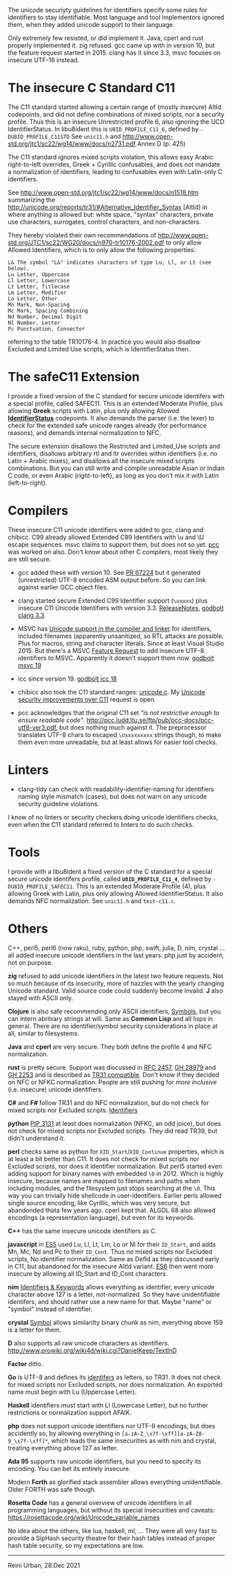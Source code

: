 The unicode securiyty guidelines for identifiers specify some rules
for identifiers to stay identifiable. Most language and tool
implementors ignored them, when they added unicode support to their language.

Only extremely few resisted, or did implement it. Java, cperl and rust
properly implemented it.  zig refused.  gcc came up with in version
10, but the feature request started in 2015. clang has it since 3.3,
msvc focuses on insecure UTF-16 instead.

# The insecure C Standard C11

The C11 standard started allowing a certain range of (mostly insecure) AltId
codepoints, and did not define combinations of mixed scripts, nor a
security profile.  Thus this is an insecure Unrestricted profile 6, also ignoring
the UCD IdentifierStatus. In libu8ident this is `U8ID_PROFILE_C11_6`, defined by
`-DU8ID_PROFILE_C11STD`
See `unic11.h` and http://www.open-std.org/jtc1/sc22/wg14/www/docs/n2731.pdf
Annex D (p. 425)

The C11 standard ignores mixed scripts violation, this allows easy
Arabic right-to-left overrides, Greek + Cyrillic confusables, and does
not mandate a normalization of identifiers, leading to confusables
even with Latin-only C identifiers.

See http://www.open-std.org/jtc1/sc22/wg14/www/docs/n1518.htm
summarizing the
http://unicode.org/reports/tr31/#Alternative_Identifier_Syntax [AltId] 
in where anything is allowed but: white space, "syntax" characters,
private use characters, surrogates, control characters, and
non-characters.

They hereby violated their own recommendations of http://www.open-std.org/JTC1/sc22/WG20/docs/n970-tr10176-2002.pdf to only allow Allowed Identifiers, which is to only allow the following properties:

    L& The symbol "L&" indicates characters of type Lu, Ll, or Lt (see below).
    Lu Letter, Uppercase
    Ll Letter, Lowercase
    Lt Letter, Titlecase
    Lm Letter, Modifier
    Lo Letter, Other
    Mn Mark, Non-Spacing
    Mc Mark, Spacing Combining
    Nd Number, Decimal Digit
    Nl Number, Letter
    Pc Punctuation, Connector

referring to the table TR10176-4. In practice you would also disallow
Excluded and Limited Use scripts, which is IdentifierStatus then.

# The safeC11 Extension

I provide a fixed version of the C standard for secure unicode
identifers with a special profile, called SAFEC11.  This is an
extended Moderate Profile, plus allowing **Greek** scripts with Latin,
plus only allowing Allowed [**IdentifierStatus**](https://www.unicode.org/Public/security/latest/IdentifierStatus.txt) codepoints. It also demands the parser (i.e. the lexer) to check
for the extended safe unicode ranges already (for performance reasons),
and demands internal normalization to NFC.

The secure extension disallows the Restricted and Limited_Use scripts
and identifiers, disallows arbitrary rtl and ltr overrides within
identifiers (i.e. no Latin + Arabic mixes), and disallows all the
insecure mixed scripts combinations. But you can still write and
compile unreadable Asian or Indian C code, or even Arabic
(right-to-left), as long as you don't mix it with Latin
(left-to-right).

# Compilers

These insecure C11 unicode identifiers were added to gcc, clang and
chibicc. C99 already allowed Extended C99 Identifiers with \u and \U escape
sequences.
msvc claims to support them, but does not so yet.
[pcc](http://pcc.ludd.ltu.se/ftp/pub/pcc-docs/pcc-utf8-ver3.pdf) was
worked on also.  Don't know about other C compilers, most likely they
are still secure.

* gcc added these with version 10. See [PR 67224](https://gcc.gnu.org/bugzilla/show_bug.cgi?id=67224)
  but it generated (unrestricted) UTF-8 encoded ASM output before. So you can link against
  earlier GCC object files.

* clang started secure Extended C99 Identifier support (`\uxxxx`) plus insecure
  C11 Unicode Identifiers with version 3.3.
  [ReleaseNotes](https://releases.llvm.org/3.3/tools/clang/docs/ReleaseNotes.html),
  [godbolt clang 3.3](https://godbolt.org/z/1dzMxPhvc)

* MSVC has [Unicode support in the compiler and linker](https://docs.microsoft.com/en-us/cpp/build/reference/unicode-support-in-the-compiler-and-linker?view=msvc-140)
  for identifiers, included filenames (apparently unsanitized, so RTL
  attacks are possible. Plus for macros, string and character
  literals. Since at least Visual Studio 2015. But there's a MSVC
  [Feature Request](https://developercommunity.visualstudio.com/t/feature-request-allow-unicode-characters-in-identi/821782)
  to add insecure UTF-8 identifiers to MSVC. Apparently it doesn't
  support them now. [godbolt msvc 19](https://godbolt.org/z/xrnPnGPff)

* icc since version 19. [godbolt icc 18](https://godbolt.org/z/8fhsf5xhT)

* chibicc also took the C11 standard ranges: [unicode.c](https://github.com/rui314/chibicc/commits/main/unicode.c).
  My [Unicode security improvements over C11](https://github.com/rui314/chibicc/issues/32) request is open.

* pcc acknowledges that the original C11 set _"is not restrictive enough to ensure readable code"_. http://pcc.ludd.ltu.se/ftp/pub/pcc-docs/pcc-utf8-ver3.pdf, but does nothing much against it. The preprocessor translates UTF-8 chars to escaped `\Uxxxxxxxxx` strings though, to make them even more unreadable, but at least allows for easier tool checks.


# Linters

* clang-tidy can check with readability-identifier-naming for
  identifiers naming style mismatch (cases), but does not warn on any
  unicode security guideline violations.
  
I know of no linters or security checkers doing unicode identifiers checks,
even when the C11 standard referred to linters to do such checks.

# Tools

I provide with a libu8ident a fixed version of the C standard for
a special secure unicode identifers profile, called
**`U8ID_PROFILE_C11_4`**, defined by `-DU8ID_PROFILE_SAFEC11`. This is
an extended Moderate Profile (4), plus allowing Greek with Latin, plus
only allowing Allowed IdentifierStatus. It also demands NFC normalization.
See `unic11.h` and `test-c11.c`.

# Others

C++, perl5, perl6 (now raku), ruby, python, php, swift, julia, D, nim, crystal
... all added insecure unicode identifiers in the last years. php just by accident,
not on purpose.

**zig** refused to add unicode identifiers in the latest two feature requests.
Not so much because of its insecurity, more of hazzles with the yearly changing
Unicode standard. Valid source code could suddenly become invalid.
**J** also stayed with ASCII only.

**Clojure** is also safe recommending only ASCII identifiers,
[Symbols](https://clojure.org/reference/reader#_symbols), but you can intern
abritrary strings at will. Same as **Common Lisp** and all lisps in general.
There are no identifier/symbol security considerations in place at all, similar
to filesystems.

**Java** and **cperl** are very secure. They both define the profile 4
and NFC normalization.

**rust** is pretty secure.
Support was discussed in [RFC 2457](https://github.com/rust-lang/rust/issues/55467),
[GH 28979](https://github.com/rust-lang/rust/issues/28979) and
[GH 2253](https://github.com/rust-lang/rust/issues/2253)
and is described as [TR31 compatible](https://doc.rust-lang.org/reference/identifiers.html).
Don't know if they decided on NFC or NFKC normalization.
People are still pushing for _more inclusive_ (i.e. insecure) unicode identifiers.

**C#** and **F#** follow TR31 and do NFC normalization, but do not check for mixed
scripts nor Excluded scripts. [Identifiers](https://go.microsoft.com/fwlink/?LinkId=199552)

**python** [PIP 3131](https://www.python.org/dev/peps/pep-3131/) at least
does normalization (NFKC, an odd joice), but does not check for mixed
scripts nor Excluded scripts. They did read TR39, but didn't understand it.

**perl** checks same as python for `XID_Start`/`XID_Continue` properties,
which is at least a bit better than C11. It does not check for mixed
scripts nor Excluded scripts, nor does it identifier normalization.
But perl5 started even adding support for binary names with embedded
`\0` in 2012. Which is highly insecure, because names are mapped to
filenames and paths when including modules, and the filesystem just
stops searching at the `\0`. This way you can trivially hide shellcode
in user-identifiers.
Earlier perls allowed single source encoding, like Cyrillic, which was
very secure, but abandonded thata few years ago. cperl kept that. ALGOL 68
also allowed encodings (a representation language), but even for its keywords.

**C++** has the same insecure unicode identifiers as C.

**javascript** in
[ES5](https://mathiasbynens.be/notes/javascript-identifiers) used Lu,
Ll, Lt, Lm, Lo or Nl for their `ID_Start`, and adds Mn, Mc, Nd and Pc
to their `ID_Cont`. Thus no mixed scripts nor Excluded scripts, No
identifier normalization. Same as DefId as they discussed early in
C11, but abandoned for the insecure AltId
variant. [ES6](https://mathiasbynens.be/notes/javascript-identifiers-es6)
then went more insecure by allowing all ID\_Start and ID\_Cont characters.

**nim** [Identifiers &
Keywords](https://nim-lang.org/docs/manual.html#lexical-analysis-identifiers-amp-keywords)
allows everything as identifier, every unicode character above 127 is
a letter, not-normalized. So they have unidentifiable identifers, and should rather use
a new name for that. Maybe "name" or "symbol" instead of identifier.

**crystal** [Symbol](https://crystal-lang.org/reference/1.2/syntax_and_semantics/literals/symbol.html)
allows similarilty binary chunk as nim, everything above 159 is a letter for them.

**D** also supports all raw unicode characters as identifiers. http://www.prowiki.org/wiki4d/wiki.cgi?DanielKeep/TextInD

**Factor** ditto.

**Go** is UTF-8 and defines its
[identifers](https://go.dev/ref/spec#Identifiers) as letters, so
TR31. It does not check for mixed scripts nor Excluded scripts, nor
does normalization. An exported name must begin with Lu (Uppercase Letter).

**Haskell** identifiers must start with Ll (Lowercase Letter), but no further
restrictions or normalization support AFAIK.

**php** does not support unicode identifiers nor UTF-8 encodings, but
does accidently so, by allowing everything in
`[a-zA-Z_\x7f-\xff][a-zA-Z0-9_\x7f-\xff]*`, which leads the same
insecurities as with nim and crystal, treating everything above 127 as letter.

**Ada 95** supports raw unicode identifiers, but you need to specify
its encoding. You can bet its entirely insecure.

Modern **Forth** as glorified stack assembler allows everything unidentifiable.
Older FORTH was safe though.

**Rosetta Code** has a general overview of unicode identifiers in all
programming languages, but without its special insecurities and
caveats: https://rosettacode.org/wiki/Unicode_variable_names

No idea about the others, like lua, haskell, ml, ... They were
all very fast to provide a SipHash security theatre for their hash
tables instead of proper hash table security, so my expectations are
low.

----
Reini Urban, 28.Dec 2021
